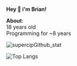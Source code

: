 **Hey 👋 i'm Brian!**

**About**:\
18 years old\
Programming for ~8 years

![supercipGithub_stat](https://github-readme-stats.vercel.app/api?username=Satomatic&hide=issues,stars&show_icons=true)

![Top Langs](https://github-readme-stats.vercel.app/api/top-langs/?username=Satomatic)

